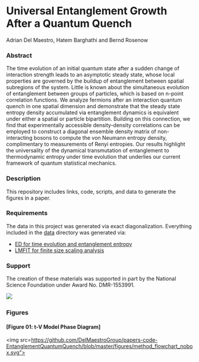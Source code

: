 # Universal Entanglement Growth After a Quantum Quench
Adrian Del Maestro, Hatem Barghathi and Bernd Rosenow

### Abstract
The time evolution of an initial  quantum state after a sudden change of interaction strength  leads to an asymptotic steady state, whose local properties are governed by the buildup of entanglement between spatial subregions of the system. Little is known about the simultaneous evolution of entanglement between groups of particles, which is based on n-point correlation functions.  We  analyze fermions after an interaction quantum quench in one spatial dimension and demonstrate that the steady state entropy density accumulated via entanglement dynamics is equivalent under either a spatial or particle bipartition.  Building on this connection, we  find that experimentally accessible density-density correlations can be employed to construct a  diagonal ensemble density matrix of  non-interacting bosons to compute the von Neumann entropy density, complimentary to measurements of  Renyi entropies. Our results highlight the universality of the dynamical transmutation of entanglement to thermodynamic entropy under time evolution that underlies our current framework of quantum statistical mechanics.

### Description
This repository includes links, code, scripts, and data to generate the figures in a paper.

### Requirements
The data in this project was generated via exact diagonalization.  Everything included in the [data](https://github.com/DelMaestroGroup/papers-code-EntanglementQuantumQuench/tree/master/data) directory was generated via:

* [ED for time evolution and entanglement entropy](https://github.com/DelMaestroGroup/tVDiagonalizeTimeEvaluationQuench/tree/TranslationalSymmetricInitialState_IntFermionBasis)
* [LMFIT for finite size scaling analysis](https://lmfit.github.io/lmfit-py/)

### Support
The creation of these materials was supported in part by the National Science Foundation under Award No. DMR-1553991.

[<img width="100px" src="https://www.nsf.gov/images/logos/NSF_4-Color_bitmap_Logo.png">](http://www.nsf.gov/awardsearch/showAward?AWD_ID=1553991)

### Figures

#### [Figure 01: t-V Model Phase Diagram]
<img src=https://github.com/DelMaestroGroup/papers-code-EntanglementQuantumQuench/blob/master/figures/method_flowchart_nobox.svg">

